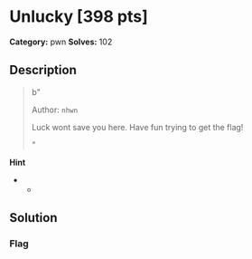 # Unlucky [398 pts]

**Category:** pwn
**Solves:** 102

## Description
>b"<p>Author: <code>nhwn</code></p><p>Luck wont save you here. Have fun trying to get the flag!</p>"

**Hint**
* -

## Solution

### Flag

